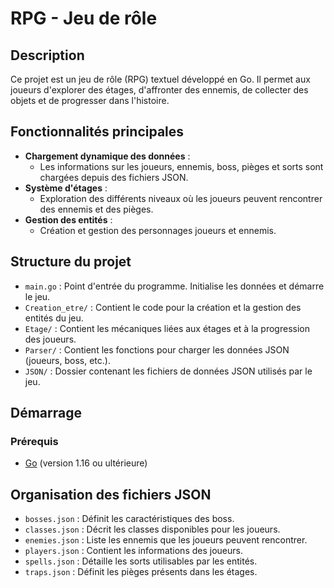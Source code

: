 # RPG - Jeu de rôle

## Description
Ce projet est un jeu de rôle (RPG) textuel développé en Go. Il permet aux joueurs d'explorer des étages, d'affronter des ennemis, de collecter des objets et de progresser dans l'histoire.

## Fonctionnalités principales
- **Chargement dynamique des données** :
  - Les informations sur les joueurs, ennemis, boss, pièges et sorts sont chargées depuis des fichiers JSON.
- **Système d'étages** :
  - Exploration des différents niveaux où les joueurs peuvent rencontrer des ennemis et des pièges.
- **Gestion des entités** :
  - Création et gestion des personnages joueurs et ennemis.

## Structure du projet
- `main.go` : Point d'entrée du programme. Initialise les données et démarre le jeu.
- `Creation_etre/` : Contient le code pour la création et la gestion des entités du jeu.
- `Etage/` : Contient les mécaniques liées aux étages et à la progression des joueurs.
- `Parser/` : Contient les fonctions pour charger les données JSON (joueurs, boss, etc.).
- `JSON/` : Dossier contenant les fichiers de données JSON utilisés par le jeu.

## Démarrage
### Prérequis
- [Go](https://go.dev/dl/) (version 1.16 ou ultérieure)

## Organisation des fichiers JSON
- `bosses.json` : Définit les caractéristiques des boss.
- `classes.json` : Décrit les classes disponibles pour les joueurs.
- `enemies.json` : Liste les ennemis que les joueurs peuvent rencontrer.
- `players.json` : Contient les informations des joueurs.
- `spells.json` : Détaille les sorts utilisables par les entités.
- `traps.json` : Définit les pièges présents dans les étages.
